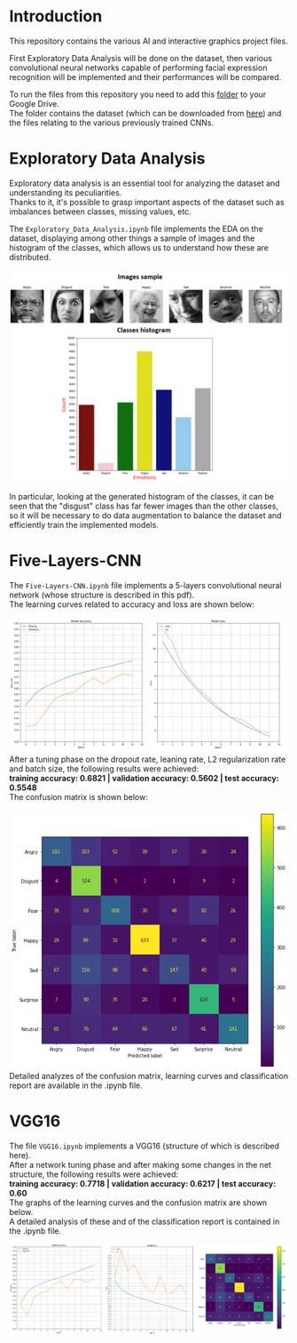 

# Introduction
This repository contains the various AI and interactive graphics project files.

First Exploratory Data Analysis will be done on the dataset, then various convolutional neural networks capable of performing facial expression recognition will be implemented and their performances will be compared.

To run the files from this repository you need to add this [folder](https://drive.google.com/drive/folders/1WnDjOJArsUH-G_ffOXXO7D7dZCs9lLyH?usp=sharing) to your Google Drive.\
The folder contains the dataset (which can be downloaded from [here](https://www.kaggle.com/competitions/challenges-in-representation-learning-facial-expression-recognition-challenge/data)) and the files relating to the various previously trained CNNs.

# Exploratory Data Analysis
Exploratory data analysis is an essential tool for analyzing the dataset and understanding its peculiarities.\
Thanks to it, it's possible to grasp important aspects of the dataset such as imbalances between classes, missing values, etc.

The `Exploratory_Data_Analysis.ipynb` file implements the EDA on the dataset, displaying among other things a sample of images and the histogram of the classes, which allows us to understand how these are distributed.

![EDA_image1](https://github.com/matteo-bertini/Facial-Expression-Recognition/blob/main/data/EDA.png)

In particular, looking at the generated histogram of the classes, it can be seen that the "disgust" class has far fewer images than the other classes, so it will be necessary to do data augmentation to balance the dataset and efficiently train the implemented models.

# Five-Layers-CNN

The `Five-Layers-CNN.ipynb` file implements a 5-layers convolutional neural network (whose structure is described in this pdf).\
The learning curves related to accuracy and loss are shown below:\
\
![FLCNN_image1](https://github.com/matteo-bertini/Facial-Expression-Recognition/blob/main/data/FLCNN_lc.png)
\
After a tuning phase on the dropout rate, leaning rate, L2 regularization rate and batch size, the following results were achieved:\
                              __training accuracy: 0.6821 | validation accuracy: 0.5602 | test accuracy: 0.5548__\
The confusion matrix is shown below:\
\
![FLCNN_image1](https://github.com/matteo-bertini/Facial-Expression-Recognition/blob/main/data/FLCNN_cm.png)\
Detailed analyzes of the confusion matrix, learning curves and classification report are available in the .ipynb file.

                          

# VGG16
The file  `VGG16.ipynb` implements a VGG16 (structure of which is described here).\
After a network tuning phase and after making some changes in the net structure, the following results were achieved:\
__training accuracy: 0.7718 | validation accuracy: 0.6217 | test accuracy: 0.60__
\
The graphs of the learning curves and the confusion matrix are shown below.\
A detailed analysis of these and of the classification report is contained in the .ipynb file.

![VGG16](https://github.com/matteo-bertini/Facial-Expression-Recognition/blob/main/data/VGG16.png)





